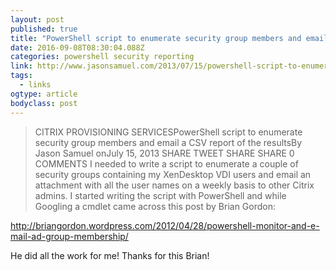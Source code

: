 ```yaml
---
layout: post
published: true
title: "PowerShell script to enumerate security group members and email a CSV report of the results – JasonSamuel.com"
date: 2016-09-08T08:30:04.088Z
categories: powershell security reporting  
link: http://www.jasonsamuel.com/2013/07/15/powershell-script-to-enumerate-security-group-members-and-email-the-csv-report/
tags:
  - links
ogtype: article
bodyclass: post
---
```


> CITRIX PROVISIONING SERVICESPowerShell script to enumerate security group members and email a CSV report of the resultsBy Jason Samuel
onJuly 15, 2013
SHARE TWEET SHARE SHARE 0 COMMENTS
I needed to write a script to enumerate a couple of security groups containing my XenDesktop VDI users and email an attachment with all the user names on a weekly basis to other Citrix admins. I started writing the script with PowerShell and while Googling a cmdlet came across this post by Brian Gordon:

http://briangordon.wordpress.com/2012/04/28/powershell-monitor-and-e-mail-ad-group-membership/

He did all the work for me! Thanks for this Brian!
